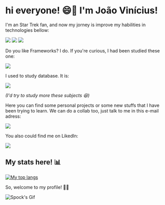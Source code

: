 <h1> hi everyone! 😄🖖 I'm João Vinícius! </h1>

<p>I'm an Star Trek fan, and now my jorney is improve my habilities in technologies bellow:</p>

![](https://img.shields.io/badge/TypeScript-007ACC?style=for-the-badge&logo=typescript&logoColor=white)
![](https://img.shields.io/badge/JavaScript-F7DF1E?style=for-the-badge&logo=javascript&logoColor=black)
![](https://img.shields.io/badge/PHP-777BB4?style=for-the-badge&logo=php&logoColor=white)

<p>Do you like Frameworks? I do. If you're curious, I had been studied these one:</p>

![](https://img.shields.io/badge/Angular-DD0031?style=for-the-badge&logo=angular&logoColor=white)


<p> I used to study database. It is: </p> 

![](https://img.shields.io/badge/PostgreSQL-316192?style=for-the-badge&logo=postgresql&logoColor=white)

<em> (I'd try to study more these subjects 😆) </em>

<p> Here you can find some personal projects or some new stuffs that I have been trying to learn. We can do a collab too, just talk to me in this e-mail adress:</p>

<a href="mailto:joaoviniusdesouzasilva@hotmail.com"><img src="https://img.shields.io/badge/Microsoft_Outlook-0078D4?style=for-the-badge&logo=microsoft-outlook&logoColor=white"></a>

<p>You also could find me on LikedIn: </p>

<a href="https://www.linkedin.com/in/jo%C3%A3o-v%C3%ADnicius-souza-silva-137336178/" target="_blank"><img src="https://img.shields.io/badge/LinkedIn-0077B5?style=for-the-badge&logo=linkedin&logoColor=white"></a>

<h2> My stats here! 📊</h2>

[![My top langs](https://github-readme-stats.vercel.app/api/top-langs/?username=jvinisan&layout=compact&theme=tokyonight)](https://github.com/anuraghazra/github-readme-stats)

<p> So, welcome to my profile! 🌈🖖</p>

![Spock's Gif](https://media.giphy.com/media/IL4iTvQH0MjS/giphy.gif)
